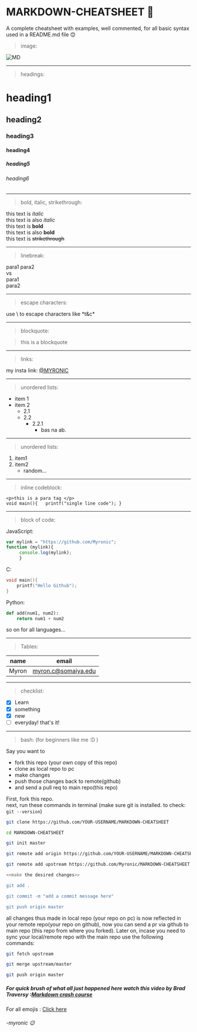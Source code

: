 # MARKDOWN-CHEATSHEET :memo:
A complete cheatsheet with examples, well commented, for all basic syntax used in a README.md file :blush:
<!-- for inserting an image -->
>image:

![MD](https://markdown-here.com/img/icon256.png)
___ 
>headings:
<!-- headings -->
# heading1
<!-- heading1 owns a horizontal rule under it by default -->
## heading2
### heading3
#### heading4
##### heading5
###### heading6
---

<!-- itlacis bolds strikethroughs -->
>bold, italic, strikethrough:

this text is _italic_  
this text is also *italic*  
this text is __bold__  
this text is also **bold**  
this text is ~~strikethrough~~

<!-- horizontal rule: use triple underscore--> 
___

<!-- break lines -->
>linebreak:

para1
para2  
vs  
para1   
para2
<!-- in second example, two spacebars are hit after para1 to jump to para2 -->
___
>escape characters:

<!-- escape characters -->
use \ to escape characters like \*t&c\* 
___
>blockquote:

<!-- blockquotes -->
> this is a blockquote
___

<!-- for links -->
>links:

my insta link: 
[@MYRONIC](https://www.instagram.com/myronic/)
<!-- try appending your own insta or any social media link :D -->
___
<!-- ul -->
>unordered lists:

* item 1
* item 2
    * 2.1
    * 2.2
        * 2.2.1
            * bas na ab.
___
>unordered lists:

<!-- ol -->
1. item1
2. item2  
    * random...
___
>inline codeblock:

<!-- inline code block -->
`<p>this is a para tag </p>`  
`void main(){  
      printf("single line code");
    }`

___
>block of code:

<!-- for code blocks  -->

JavaScript:
```javascript
var mylink = "https://github.com/Myronic";
function (mylink){
     console.log(mylink);
     }
```
C:
```C
void main(){
    printf("Hello Github");
}
```
Python:
```python
def add(num1, num2):
    return num1 + num2
```
so on for all languages...
___
<!-- tables   -->
>Tables:

| name  | email |  
|-------|--------|
|Myron  |myron.c@somaiya.edu|

___
<!-- todos -->
>checklist:

* [x] Learn
* [x] something
* [x] new
* [ ] everyday!
that's it!
___
<!-- writing a stepbystep command guide -->
>bash:  (for beginners like me :D )   

Say you want to
* fork this repo (your own copy of this repo)
* clone as local repo to pc
* make changes
* push those changes back to remote(github)
* and send a pull req to main repo(this repo) 


First, fork this repo.  
next, run these commands in terminal
(make sure git is installed. to check: `git --version`)
```bash
git clone https://github.com/YOUR-USERNAME/MARKDOWN-CHEATSHEET

cd MARKDOWN-CHEATSHEET

git init master

git remote add origin https://github.com/YOUR-USERNAME/MARKDOWN-CHEATSHEET

git remote add upstream https://github.com/Myronic/MARKDOWN-CHEATSHEET

<<make the desired changes>> 

git add .

git commit -m "add a commit message here"

git push origin master
```
all changes thus made in local repo (your repo on pc) is now reflected in your remote repo(your repo on github), now you can send a pr via github to  main repo (this repo from where you forked). Later on, incase you need to sync your local/remote repo with the main repo use the following commands:  
```bash  
git fetch upstream 

git merge upstream/master

git push origin master
```

##### For quick brush of what all just happened here watch this video by Brad Traversy :[Markdown crash course](https://www.youtube.com/watch?v=HUBNt18RFbo)  
For all emojis : [Click here](https://gist.github.com/Myronic/02ac89d4d9dd2126f8f531b34981e287)  
###### -myronic :wink:
